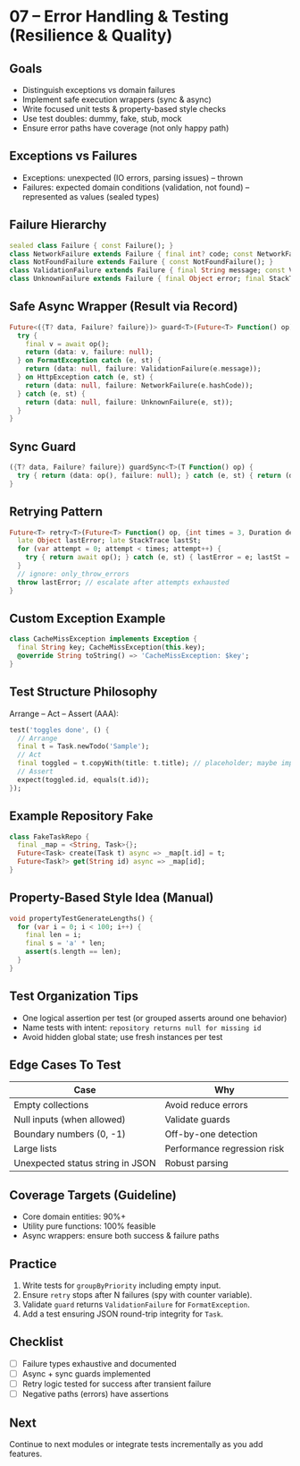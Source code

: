 # 07 – Error Handling & Testing (Resilience & Quality)

## Goals
* Distinguish exceptions vs domain failures
* Implement safe execution wrappers (sync & async)
* Write focused unit tests & property-based style checks
* Use test doubles: dummy, fake, stub, mock
* Ensure error paths have coverage (not only happy path)

## Exceptions vs Failures
* Exceptions: unexpected (IO errors, parsing issues) – thrown
* Failures: expected domain conditions (validation, not found) – represented as values (sealed types)

## Failure Hierarchy
```dart
sealed class Failure { const Failure(); }
class NetworkFailure extends Failure { final int? code; const NetworkFailure([this.code]); }
class NotFoundFailure extends Failure { const NotFoundFailure(); }
class ValidationFailure extends Failure { final String message; const ValidationFailure(this.message); }
class UnknownFailure extends Failure { final Object error; final StackTrace stack; const UnknownFailure(this.error, this.stack); }
```

## Safe Async Wrapper (Result via Record)
```dart
Future<({T? data, Failure? failure})> guard<T>(Future<T> Function() op) async {
  try {
    final v = await op();
    return (data: v, failure: null);
  } on FormatException catch (e, st) {
    return (data: null, failure: ValidationFailure(e.message));
  } on HttpException catch (e, st) {
    return (data: null, failure: NetworkFailure(e.hashCode));
  } catch (e, st) {
    return (data: null, failure: UnknownFailure(e, st));
  }
}
```

## Sync Guard
```dart
({T? data, Failure? failure}) guardSync<T>(T Function() op) {
  try { return (data: op(), failure: null); } catch (e, st) { return (data: null, failure: UnknownFailure(e, st)); }
}
```

## Retrying Pattern
```dart
Future<T> retry<T>(Future<T> Function() op, {int times = 3, Duration delay = const Duration(milliseconds:200)}) async {
  late Object lastError; late StackTrace lastSt;
  for (var attempt = 0; attempt < times; attempt++) {
    try { return await op(); } catch (e, st) { lastError = e; lastSt = st; await Future.delayed(delay); }
  }
  // ignore: only_throw_errors
  throw lastError; // escalate after attempts exhausted
}
```

## Custom Exception Example
```dart
class CacheMissException implements Exception {
  final String key; CacheMissException(this.key);
  @override String toString() => 'CacheMissException: $key';
}
```

## Test Structure Philosophy
Arrange – Act – Assert (AAA):
```dart
test('toggles done', () {
  // Arrange
  final t = Task.newTodo('Sample');
  // Act
  final toggled = t.copyWith(title: t.title); // placeholder; maybe implement toggle method
  // Assert
  expect(toggled.id, equals(t.id));
});
```

## Example Repository Fake
```dart
class FakeTaskRepo {
  final _map = <String, Task>{};
  Future<Task> create(Task t) async => _map[t.id] = t;
  Future<Task?> get(String id) async => _map[id];
}
```

## Property-Based Style Idea (Manual)
```dart
void propertyTestGenerateLengths() {
  for (var i = 0; i < 100; i++) {
    final len = i;
    final s = 'a' * len;
    assert(s.length == len);
  }
}
```

## Test Organization Tips
* One logical assertion per test (or grouped asserts around one behavior)
* Name tests with intent: `repository returns null for missing id`
* Avoid hidden global state; use fresh instances per test

## Edge Cases To Test
| Case | Why |
|------|-----|
| Empty collections | Avoid reduce errors |
| Null inputs (when allowed) | Validate guards |
| Boundary numbers (0, -1) | Off-by-one detection |
| Large lists | Performance regression risk |
| Unexpected status string in JSON | Robust parsing |

## Coverage Targets (Guideline)
* Core domain entities: 90%+
* Utility pure functions: 100% feasible
* Async wrappers: ensure both success & failure paths

## Practice
1. Write tests for `groupByPriority` including empty input.
2. Ensure `retry` stops after N failures (spy with counter variable).
3. Validate `guard` returns `ValidationFailure` for `FormatException`.
4. Add a test ensuring JSON round-trip integrity for `Task`.

## Checklist
* [ ] Failure types exhaustive and documented
* [ ] Async + sync guards implemented
* [ ] Retry logic tested for success after transient failure
* [ ] Negative paths (errors) have assertions

## Next
Continue to next modules or integrate tests incrementally as you add features.
